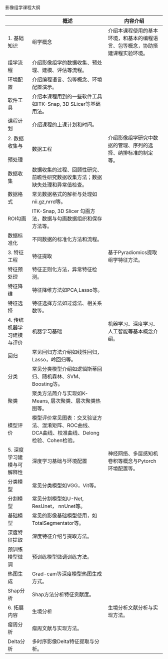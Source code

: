 
影像组学课程大纲

|  |概述|内容介绍|
|---|---|---|
|1. 基础知识|组学概念|介绍本课程使用的基本环境，和基本的编程语言、包等概念，协助搭建课程实验环境。|
|组学流程|介绍影像组学的数据收集、预处理、建模、评估等流程。| 
|环境配置|介绍编程语言、包等概念、环境配置演示。| 
|软件工具|介绍本课程用到的一些软件工具如ITK-Snap, 3D SLicer等基础用法。|  
|课程计划|介绍课程的上课计划和时间。|  
|2. 数据收集与<br><br>预处理|数据工程|介绍影像组学研究中数据的管理、序列的选择、纳排标准的制定等。|  
|数据收集|数据收集的过程、回顾性研究、前瞻性研究数据收集方法；数据缺失处理和异常值检查。| 
|数据格式|常见数据格式的解析与处理如nii.gz,nrrd等。|  
|ROI勾画|ITK-Snap, 3D Slicer 勾画方法，数据与勾画数据组织和保存方法等。|  
|数据标准化|不同数据的标准化方法和流程。|  
|3. 特征工程|特征提取|基于Pyradiomics提取组学特征方法。| 
|特征预处理|特征正则化方法，异常特征检测。|
|特征降维|特征降维方法如PCA,Lasso等。| 
|特征选择|特征选择方法如过滤法、相关系数等。|  
|4. 传统机器学习建模与评价|机器学习基础|机器学习、深度学习、人工智能等基本概念介绍。|
|回归|常见回归方法介绍如线性回归，Lasso，岭回归等。|
|分类|常见分类模型介绍如逻辑斯蒂回归、随机森林、SVM、Boosting等。| 
|聚类|聚类方法简介与实现如K-Means, 层次聚类、层次聚类热图等。|  
|模型评价|模型评价常见图表：交叉验证方法、混淆矩阵、ROC曲线、DCA曲线、校准曲线、Delong检验、Cohen检验。| 
|5. 深度学习建模与可解释性|深度学习基础与环境配置|神经网络、多层感知机卷积等概念与Pytorch环境配置等。| 
|分类模型|常见分类模型如VGG，Vit等。|  
|分割模型|常见分割模型如U-Net, ResUnet， nnUnet等。| 
|基础模型|常见的影像基础模型使用，如TotalSegmentator等。|   
|深度特征提取|深度特征介绍与提取方法。|   
|预训练模型微调|预训练模型微调训练方法。|   
|热图生成|Grad-cam等深度模型热图生成方式。|  
|Shap分析|Shap方法分析特征贡献度。|  
|6. 拓展内容|生境分析|生境分析文献分析与实现方法。| 
|瘤周分析|瘤周文献与实现方法。|  
|Delta分析|多时序影像Delta特征提取与分析。| 

